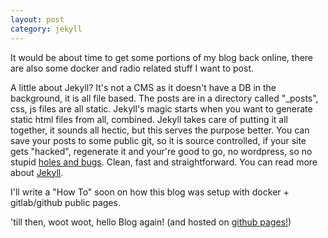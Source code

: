```yaml
---
layout: post
category: jekyll
---
```


It would be about time to get some portions of my blog back online, there are also some docker and radio related stuff I want to post.

A little about Jekyll? It's not a CMS as it doesn't have a DB in the background, it is all file based. The posts are in a directory called "_posts", css, js files are all static. Jekyll's magic starts when you want to generate static html files from all, combined. Jekyll takes care of putting it all together, it sounds all hectic, but this serves the purpose better. You can save your posts to some public git, so it is source controlled, if your site gets "hacked", regenerate it and your're good to go, no wordpress, so no stupid [holes and bugs][wpscan]. Clean, fast and straightforward. You can read more about [Jekyll][jekyll-docs].

I'll write a "How To" soon on how this blog was setup with docker + gitlab/github public pages.

'till then, woot woot, hello Blog again! (and hosted on [github pages!][github-pages])

[jekyll-docs]: http://jekyllrb.com/docs/home
[wpscan]: https://wpvulndb.com/
[github-pages]: https://help.github.com/articles/about-github-pages-and-jekyll/


